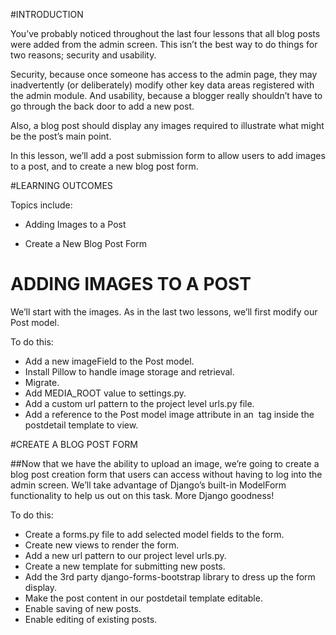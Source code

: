 #INTRODUCTION

You’ve probably noticed throughout the last four lessons that all blog posts were added from the admin screen. This isn’t the best way to do things for two reasons; security and usability.

Security, because once someone has access to the admin page, they may inadvertently (or deliberately) modify other key data areas registered with the admin module. And usability, because a blogger really shouldn’t have to go through the back door to add a new post.

Also, a blog post should display any images required to illustrate what might be the post’s main point.

In this lesson, we’ll add a post submission form to allow users to add images to a post, and to create a new blog post form.

#LEARNING OUTCOMES

Topics include:

* Adding Images to a Post

* Create a New Blog Post Form

# ADDING IMAGES TO A POST

We’ll start with the images. As in the last two lessons, we’ll first modify our Post model.

To do this:

* Add a new imageField to the Post model.
* Install Pillow to handle image storage and retrieval.
* Migrate.
* Add MEDIA_ROOT value to settings.py.
* Add a custom url pattern to the project level urls.py file.
* Add a reference to the Post model image attribute in an <img> tag inside the postdetail template to view.
  
#CREATE A BLOG POST FORM

##Now that we have the ability to upload an image, we’re going to create a blog post creation form that users can access without having to log into the admin screen. We’ll take advantage of Django’s built-in ModelForm functionality to help us out on this task. More Django goodness!

To do this:

* Create a forms.py file to add selected model fields to the form.
* Create new views to render the form.
* Add a new url pattern to our project level urls.py.
* Create a new template for submitting new posts.
* Add the 3rd party django-forms-bootstrap library to dress up the form display.
* Make the post content in our postdetail template editable.
* Enable saving of new posts.
* Enable editing of existing posts.